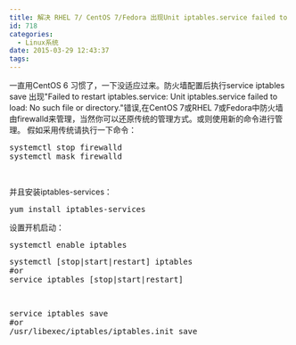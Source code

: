 ```yaml
---
title: 解决 RHEL 7/ CentOS 7/Fedora 出现Unit iptables.service failed to load
id: 718
categories:
  - Linux系统
date: 2015-03-29 12:43:37
tags:
---
```


一直用CentOS 6 习惯了，一下没适应过来。防火墙配置后执行service iptables save 出现"Failed to restart iptables.service: Unit iptables.service failed to load: No such file or directory."错误,在CentOS 7或RHEL 7或Fedora中防火墙由firewalld来管理，当然你可以还原传统的管理方式。或则使用新的命令进行管理。
假如采用传统请执行一下命令：
<pre class="lang:sh decode:true">systemctl stop firewalld
systemctl mask firewalld
</pre>
&nbsp;

并且安装iptables-services：
<pre class="lang:sh decode:true">yum install iptables-services</pre>
设置开机启动：
<pre class="lang:sh decode:true">systemctl enable iptables</pre>
<pre class="lang:sh decode:true">systemctl [stop|start|restart] iptables
#or
service iptables [stop|start|restart]
</pre>
&nbsp;
<pre class="lang:sh decode:true">service iptables save
#or
/usr/libexec/iptables/iptables.init save</pre>